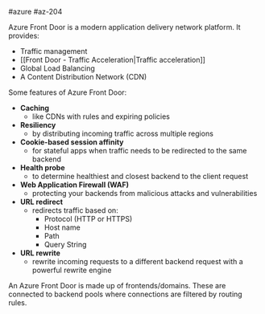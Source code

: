 #azure #az-204 

Azure Front Door is a modern application delivery network platform.
It provides:
- Traffic management
- [[Front Door - Traffic Acceleration|Traffic acceleration]]
- Global Load Balancing
- A Content Distribution Network (CDN)

Some features of Azure Front Door:
- **Caching**
	- like CDNs with rules and expiring policies
- **Resiliency**
	- by distributing incoming traffic across multiple regions
- **Cookie-based session affinity**
	- for stateful apps when traffic needs to be redirected to the same backend
- **Health probe**
	- to determine healthiest and closest backend to the client request
- **Web Application Firewall (WAF)**
	- protecting your backends from malicious attacks and vulnerabilities
- **URL redirect**
	- redirects traffic based on:
		- Protocol (HTTP or HTTPS)
		- Host name
		- Path
		- Query String
- **URL rewrite**
	- rewrite incoming requests to a different backend request with a powerful rewrite engine

An Azure Front Door is made up of frontends/domains.
These are connected to backend pools where connections are filtered by routing rules.